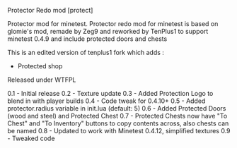 Protector Redo mod [protect]

Protector mod for minetest.
Protector redo mod for minetest is based on glomie's mod, remade by Zeg9 and reworked by TenPlus1 to support minetest 0.4.9 and include protected doors and chests


This is an edited version of tenplus1 fork which adds :
- Protected shop

Released under WTFPL


0.1 - Initial release
0.2 - Texture update
0.3 - Added Protection Logo to blend in with player builds
0.4 - Code tweak for 0.4.10+
0.5 - Added protector.radius variable in init.lua (default: 5)
0.6 - Added Protected Doors (wood and steel) and Protected Chest
0.7 - Protected Chests now have "To Chest" and "To Inventory" buttons to copy contents across, also chests can be named
0.8 - Updated to work with Minetest 0.4.12, simplified textures
0.9 - Tweaked code

